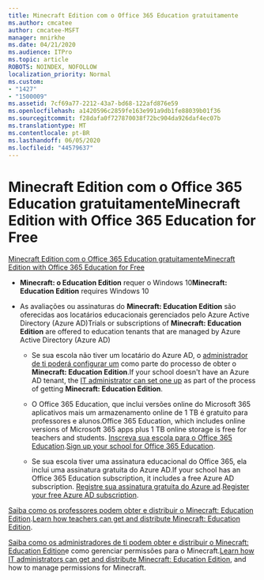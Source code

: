```yaml
---
title: Minecraft Edition com o Office 365 Education gratuitamente
ms.author: cmcatee
author: cmcatee-MSFT
manager: mnirkhe
ms.date: 04/21/2020
ms.audience: ITPro
ms.topic: article
ROBOTS: NOINDEX, NOFOLLOW
localization_priority: Normal
ms.custom:
- "1427"
- "1500009"
ms.assetid: 7cf69a77-2212-43a7-bd68-122afd876e59
ms.openlocfilehash: a1420596c2859fe163e991a9db1fe88039b01f36
ms.sourcegitcommit: f28dafa0f727870038f72bc904da926daf4ec07b
ms.translationtype: MT
ms.contentlocale: pt-BR
ms.lasthandoff: 06/05/2020
ms.locfileid: "44579637"
---
```

# <a name="minecraft-edition-with-office-365-education-for-free"></a><span data-ttu-id="fac98-102">Minecraft Edition com o Office 365 Education gratuitamente</span><span class="sxs-lookup"><span data-stu-id="fac98-102">Minecraft Edition with Office 365 Education for Free</span></span>

[<span data-ttu-id="fac98-103">Minecraft Edition com o Office 365 Education gratuitamente</span><span class="sxs-lookup"><span data-stu-id="fac98-103">Minecraft Edition with Office 365 Education for Free</span></span>](https://docs.microsoft.com/education/windows/get-minecraft-for-education)
  
- <span data-ttu-id="fac98-104">**Minecraft: o Education Edition** requer o Windows 10</span><span class="sxs-lookup"><span data-stu-id="fac98-104">**Minecraft: Education Edition** requires Windows 10</span></span>

- <span data-ttu-id="fac98-105">As avaliações ou assinaturas do **Minecraft: Education Edition** são oferecidas aos locatários educacionais gerenciados pelo Azure Active Directory (Azure AD)</span><span class="sxs-lookup"><span data-stu-id="fac98-105">Trials or subscriptions of **Minecraft: Education Edition** are offered to education tenants that are managed by Azure Active Directory (Azure AD)</span></span>

  - <span data-ttu-id="fac98-106">Se sua escola não tiver um locatário do Azure AD, o [administrador de ti poderá configurar um](https://docs.microsoft.com/education/windows/school-get-minecraft) como parte do processo de obter o **Minecraft: Education Edition**.</span><span class="sxs-lookup"><span data-stu-id="fac98-106">If your school doesn't have an Azure AD tenant, the [IT administrator can set one up](https://docs.microsoft.com/education/windows/school-get-minecraft) as part of the process of getting **Minecraft: Education Edition**.</span></span>

  - <span data-ttu-id="fac98-107">O Office 365 Education, que inclui versões online do Microsoft 365 aplicativos mais um armazenamento online de 1 TB é gratuito para professores e alunos.</span><span class="sxs-lookup"><span data-stu-id="fac98-107">Office 365 Education, which includes online versions of Microsoft 365 apps plus 1 TB online storage is free for teachers and students.</span></span> <span data-ttu-id="fac98-108">[Inscreva sua escola para o Office 365 Education](https://products.office.com/academic/office-365-education-plan).</span><span class="sxs-lookup"><span data-stu-id="fac98-108">[Sign up your school for Office 365 Education](https://products.office.com/academic/office-365-education-plan).</span></span>

  - <span data-ttu-id="fac98-109">Se sua escola tiver uma assinatura educacional do Office 365, ela inclui uma assinatura gratuita do Azure AD.</span><span class="sxs-lookup"><span data-stu-id="fac98-109">If your school has an Office 365 Education subscription, it includes a free Azure AD subscription.</span></span> <span data-ttu-id="fac98-110">[Registre sua assinatura gratuita do Azure ad](https://msdn.microsoft.com/library/windows/hardware/mt703369%28v=vs.85%29.aspx).</span><span class="sxs-lookup"><span data-stu-id="fac98-110">[Register your free Azure AD subscription](https://msdn.microsoft.com/library/windows/hardware/mt703369%28v=vs.85%29.aspx).</span></span>

<span data-ttu-id="fac98-111">[Saiba como os professores podem obter e distribuir o Minecraft: Education Edition](https://docs.microsoft.com/education/windows/teacher-get-minecraft).</span><span class="sxs-lookup"><span data-stu-id="fac98-111">[Learn how teachers can get and distribute Minecraft: Education Edition](https://docs.microsoft.com/education/windows/teacher-get-minecraft).</span></span>
  
<span data-ttu-id="fac98-112">[Saiba como os administradores de ti podem obter e distribuir o Minecraft: Education Edition](https://docs.microsoft.com/education/windows/school-get-minecraft)e como gerenciar permissões para o Minecraft.</span><span class="sxs-lookup"><span data-stu-id="fac98-112">[Learn how IT administrators can get and distribute Minecraft: Education Edition](https://docs.microsoft.com/education/windows/school-get-minecraft), and how to manage permissions for Minecraft.</span></span>